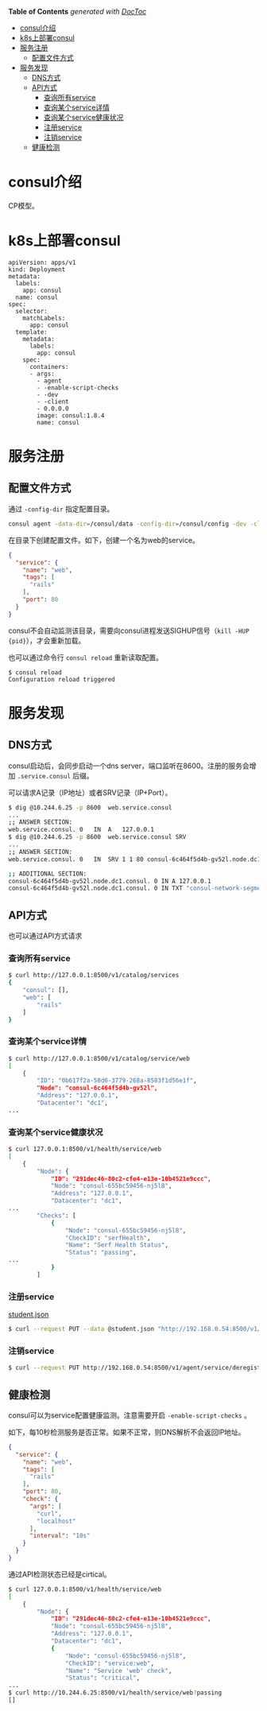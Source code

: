 <!-- START doctoc generated TOC please keep comment here to allow auto update -->
<!-- DON'T EDIT THIS SECTION, INSTEAD RE-RUN doctoc TO UPDATE -->
**Table of Contents**  *generated with [DocToc](https://github.com/thlorenz/doctoc)*

- [consul介绍](#consul%E4%BB%8B%E7%BB%8D)
- [k8s上部署consul](#k8s%E4%B8%8A%E9%83%A8%E7%BD%B2consul)
- [服务注册](#%E6%9C%8D%E5%8A%A1%E6%B3%A8%E5%86%8C)
  - [配置文件方式](#%E9%85%8D%E7%BD%AE%E6%96%87%E4%BB%B6%E6%96%B9%E5%BC%8F)
- [服务发现](#%E6%9C%8D%E5%8A%A1%E5%8F%91%E7%8E%B0)
  - [DNS方式](#dns%E6%96%B9%E5%BC%8F)
  - [API方式](#api%E6%96%B9%E5%BC%8F)
    - [查询所有service](#%E6%9F%A5%E8%AF%A2%E6%89%80%E6%9C%89service)
    - [查询某个service详情](#%E6%9F%A5%E8%AF%A2%E6%9F%90%E4%B8%AAservice%E8%AF%A6%E6%83%85)
    - [查询某个service健康状况](#%E6%9F%A5%E8%AF%A2%E6%9F%90%E4%B8%AAservice%E5%81%A5%E5%BA%B7%E7%8A%B6%E5%86%B5)
    - [注册service](#%E6%B3%A8%E5%86%8Cservice)
    - [注销service](#%E6%B3%A8%E9%94%80service)
  - [健康检测](#%E5%81%A5%E5%BA%B7%E6%A3%80%E6%B5%8B)

<!-- END doctoc generated TOC please keep comment here to allow auto update -->


# consul介绍

CP模型。

# k8s上部署consul



```
apiVersion: apps/v1
kind: Deployment
metadata:
  labels:
    app: consul
  name: consul
spec:
  selector:
    matchLabels:
      app: consul
  template:
    metadata:
      labels:
        app: consul
    spec:
      containers:
      - args:
        - agent
        - -enable-script-checks
        - -dev
        - -client
        - 0.0.0.0
        image: consul:1.8.4
        name: consul
```

# 服务注册

## 配置文件方式

通过 `-config-dir` 指定配置目录。

```bash
consul agent -data-dir=/consul/data -config-dir=/consul/config -dev -client 0.0.0.0
```

在目录下创建配置文件。如下，创建一个名为web的service。

```json
{
  "service": {
    "name": "web",
    "tags": [
      "rails"
    ],
    "port": 80
  }
}
```

consul不会自动监测该目录，需要向consul进程发送SIGHUP信号（`kill -HUP {pid}`），才会重新加载。

也可以通过命令行 `consul reload` 重新读取配置。

```
$ consul reload
Configuration reload triggered
```

# 服务发现

## DNS方式

consul启动后，会同步启动一个dns server，端口监听在8600。注册的服务会增加 `.service.consul` 后缀。

可以请求A记录（IP地址）或者SRV记录（IP+Port）。

```bash
$ dig @10.244.6.25 -p 8600  web.service.consul
...
;; ANSWER SECTION:
web.service.consul.	0	IN	A	127.0.0.1
$ dig @10.244.6.25 -p 8600  web.service.consul SRV
...
;; ANSWER SECTION:
web.service.consul.	0	IN	SRV	1 1 80 consul-6c464f5d4b-gv52l.node.dc1.consul.

;; ADDITIONAL SECTION:
consul-6c464f5d4b-gv52l.node.dc1.consul. 0 IN A	127.0.0.1
consul-6c464f5d4b-gv52l.node.dc1.consul. 0 IN TXT "consul-network-segment="
```

## API方式

也可以通过API方式请求

### 查询所有service

```bash
$ curl http://127.0.0.1:8500/v1/catalog/services
{
    "consul": [],
    "web": [
        "rails"
    ]
}
```

### 查询某个service详情
```bash
$ curl http://127.0.0.1:8500/v1/catalog/service/web
[
    {
        "ID": "0b617f2a-58d6-3779-268a-8583f1d56e1f",
        "Node": "consul-6c464f5d4b-gv52l",
        "Address": "127.0.0.1",
        "Datacenter": "dc1",
...
```

### 查询某个service健康状况

```bash
$ curl 127.0.0.1:8500/v1/health/service/web
[
    {
        "Node": {
            "ID": "291dec46-80c2-cfe4-e13e-10b4521e9ccc",
            "Node": "consul-655bc59456-nj5l8",
            "Address": "127.0.0.1",
            "Datacenter": "dc1",
...
        "Checks": [
            {
                "Node": "consul-655bc59456-nj5l8",
                "CheckID": "serfHealth",
                "Name": "Serf Health Status",
                "Status": "passing",
...
            }
        ]
```

### 注册service

[student.json](student.json)

```bash
$ curl --request PUT --data @student.json "http://192.168.0.54:8500/v1/agent/service/register?replace-existing-checks=true"
```

### 注销service

```bash
$ curl --request PUT http://192.168.0.54:8500/v1/agent/service/deregister/student-service
```

## 健康检测


consul可以为service配置健康监测。注意需要开启 `-enable-script-checks` 。

如下，每10秒检测服务是否正常。如果不正常，则DNS解析不会返回IP地址。

```json
{
  "service": {
    "name": "web",
    "tags": [
      "rails"
    ],
    "port": 80,
    "check": {
      "args": [
        "curl",
        "localhost"
      ],
      "interval": "10s"
    }
  }
}
```

通过API检测状态已经是cirtical。

```bash
$ curl 127.0.0.1:8500/v1/health/service/web
[
    {
        "Node": {
            "ID": "291dec46-80c2-cfe4-e13e-10b4521e9ccc",
            "Node": "consul-655bc59456-nj5l8",
            "Address": "127.0.0.1",
            "Datacenter": "dc1",
            {
                "Node": "consul-655bc59456-nj5l8",
                "CheckID": "service:web",
                "Name": "Service 'web' check",
                "Status": "critical",
...
$ curl http://10.244.6.25:8500/v1/health/service/web?passing
[]
```

